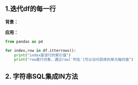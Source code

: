## 1.迭代df的每一行

**背景：**



**应用：**



```python
from pandas as pd

for index,row in df.itterrows():
    print("index是该行的索引值")
    print("row是行对象，通过row['列名']可以访问具体的单元格的值")
```

## 2. 字符串SQL集成IN方法

